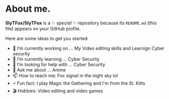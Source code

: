 # About me.


**SlyTFox/SlyTFox** is a ✨ _special_ ✨ repository because its `README.md` (this file) appears on your GitHub profile.

Here are some ideas to get you started:

- 🔭 I’m currently working on ... My Video editing skills and Learnign Cyber security
- 🌱 I’m currently learning ... Cyber Security
- 🤔 I’m looking for help with ... Cyber Security
- 💬 Ask me about ... Anime
- 📫 How to reach me: Fox signal in the night sky lol
- ⚡ Fun fact: I play Magic the Gathering and I'm from the St. Kitts
- 🎬 Hobbies: Video editing and video games
